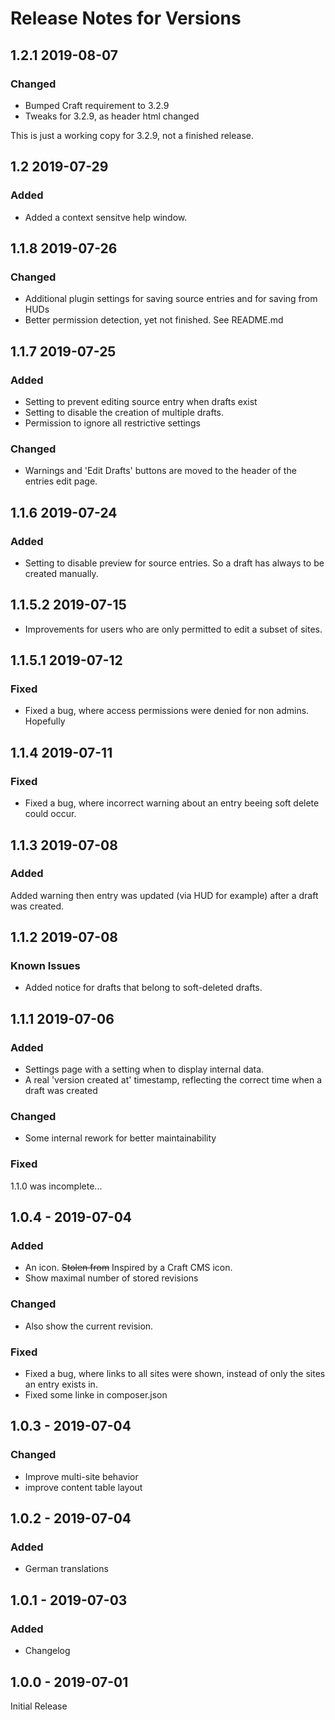 # Release Notes for Versions

## 1.2.1 2019-08-07

### Changed

* Bumped Craft requirement to 3.2.9
* Tweaks for 3.2.9, as header html changed

This is just a working copy for 3.2.9, not a finished release.

## 1.2 2019-07-29

### Added

* Added a context sensitve help window.

## 1.1.8 2019-07-26

### Changed

* Additional plugin settings for saving source entries and for saving from HUDs
* Better permission detection, yet not finished. See README.md

## 1.1.7 2019-07-25

### Added 

* Setting to prevent editing source entry when drafts exist
* Setting to disable the creation of multiple drafts.
* Permission to ignore all restrictive settings

### Changed

* Warnings and 'Edit Drafts' buttons are moved to the header of the entries edit page.

## 1.1.6 2019-07-24

### Added

* Setting to disable preview for source entries. So a draft has always to be created manually.

## 1.1.5.2 2019-07-15

* Improvements for users who are only permitted to edit a subset of sites.

## 1.1.5.1 2019-07-12

### Fixed

* Fixed a bug, where access permissions were denied for non admins. Hopefully

## 1.1.4 2019-07-11

### Fixed

* Fixed a bug, where incorrect warning about an entry beeing soft delete could occur.


## 1.1.3 2019-07-08

### Added

Added warning then entry was updated (via HUD for example) after a draft was created.

## 1.1.2 2019-07-08

### Known Issues

* Added notice for drafts that belong to soft-deleted drafts.

## 1.1.1 2019-07-06

### Added

* Settings page with a setting when to display internal data.
* A real 'version created at' timestamp, reflecting the
correct time when a draft was created

### Changed
* Some internal rework for better maintainability

### Fixed
1.1.0 was incomplete...


## 1.0.4 - 2019-07-04

### Added
* An icon. <strike>Stolen from</strike> Inspired by a Craft CMS icon.
* Show maximal number of stored revisions

### Changed
* Also show the current revision.

### Fixed

* Fixed a bug, where links to all sites were shown,
instead of only the sites an entry exists in.
* Fixed some linke in composer.json

## 1.0.3 - 2019-07-04

### Changed

* Improve multi-site behavior 
* improve content table layout 

## 1.0.2 - 2019-07-04

### Added

* German translations

## 1.0.1 - 2019-07-03

### Added

* Changelog

## 1.0.0 - 2019-07-01

Initial Release
